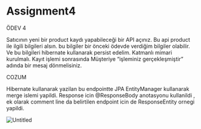 # Assignment4

ÖDEV 4

Satıcının yeni bir product kaydı yapabileceği bir API açınız.
Bu api product ile ilgili bilgileri alsın. bu bilgiler bir önceki ödevde verdiğim bilgiler olabilir.
Ve bu bilgileri hibernate kullanarak persist edelim.
Katmanlı mimari kurulmalı.
Kayıt işlemi sonrasında Müşteriye “işleminiz gerçekleşmiştir” adında bir mesaj dönmelisiniz.

COZUM 

Hibernate kullanarak yazilan bu endpointte JPA EntityManager kullanarak merge islemi yapildi. 
Response icin @ResponseBody anotasyonu kullanildi , ek olarak comment line da belirtilen endpoint icin de ResponseEntity ornegi yapildi. 


![Untitled](https://github.com/merveturkozcan/Assignment4/assets/42001206/8fc513b5-1c15-4a2d-8869-9907f21e5695)

